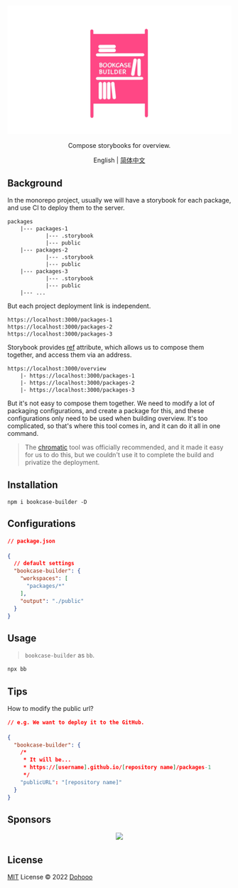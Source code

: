 ![logo](./assets/cover.png)

<p align="center">
Compose storybooks for overview.
</p>

<p align="center">
English | <a href="./README.zh-CN.md">简体中文</a>
</p>

## Background
In the monorepo project, usually we will have a storybook for each package, and use CI to deploy them to the server.

```
packages
    |--- packages-1
            |--- .storybook
            |--- public
    |--- packages-2
            |--- .storybook
            |--- public
    |--- packages-3
            |--- .storybook
            |--- public
    |--- ...
```

But each project deployment link is independent.
```
https://localhost:3000/packages-1
https://localhost:3000/packages-2
https://localhost:3000/packages-3
```

Storybook provides [ref](https://storybook.js.org/docs/react/sharing/storybook-composition) attribute, which allows us to compose them together, and access them via an address.
```
https://localhost:3000/overview
    |- https://localhost:3000/packages-1
    |- https://localhost:3000/packages-2
    |- https://localhost:3000/packages-3
```
But it's not easy to compose them together. We need to modify a lot of packaging configurations, and create a package for this, and these configurations only need to be used when building overview. It's too complicated, so that's where this tool comes in, and it can do it all in one command.
> The [chromatic](https://www.chromatic.com) tool was officially recommended, and it made it easy for us to do this, but we couldn't use it to complete the build and privatize the deployment.

## Installation
```shell
npm i bookcase-builder -D
```

## Configurations

```json
// package.json

{
  // default settings
  "bookcase-builder": {
    "workspaces": [
      "packages/*"
    ],
    "output": "./public"
  }
}
```
## Usage
> `bookcase-builder` as `bb`.

```bash
npx bb
```

## Tips

How to modify the public url?  
```json
// e.g. We want to deploy it to the GitHub.

{
  "bookcase-builder": {
    /*
     * It will be...
     * https://[username].github.io/[repository name]/packages-1
     */
    "publicURL": "[repository name]"
  }
}
```

## Sponsors

<p align="center">
  <img src='https://github.com/dohooo/sponsors/blob/master/sponsors.png?raw=true'/>
</p>

## License

[MIT](./LICENSE) License © 2022 [Dohooo](https://github.com/dohooo)
